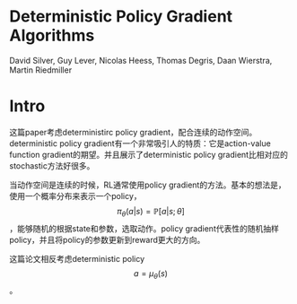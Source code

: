 # Deterministic Policy Gradient Algorithms

David Silver, Guy Lever, Nicolas Heess, Thomas Degris, Daan Wierstra, Martin Riedmiller

# Intro

这篇paper考虑deterministirc policy gradient，配合连续的动作空间。deterministic policy gradient有一个非常吸引人的特质：它是action-value function gradient的期望。并且展示了deterministic policy gradient比相对应的stochastic方法好很多。

当动作空间是连续的时候，RL通常使用policy gradient的方法。基本的想法是，使用一个概率分布来表示一个policy，$$\pi_\theta(a|s) = \mathbb{P}[a|s;\theta]$$，能够随机的根据state和参数，选取动作。policy gradient代表性的随机抽样policy，并且将policy的参数更新到reward更大的方向。

这篇论文相反考虑deterministic policy $$a=\mu_\theta(s)$$。